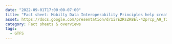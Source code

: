 ```yaml
---
date: "2022-09-01T17:00:00-07:00"
title: "Fact sheet: Mobilty Data Interoperability Principles help create a coordinated transportation network"
asset: https://docs.google.com/presentation/d/1irE2RsZR8El-42prcp_A9_TzmZ4SdZbm2GSfXxZsbwg/edit#slide=id.gfca66c806a_0_4
category: Fact sheets & overviews
tags:
  - GTFS
---
```

